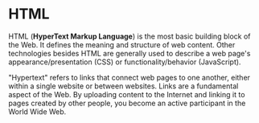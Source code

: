 # HTML

HTML (**HyperText Markup Language**) is the most basic building block of the Web. It defines the meaning and structure of
web content. Other technologies besides HTML are generally used to describe a web page's appearance/presentation (CSS)
or functionality/behavior (JavaScript).

"Hypertext" refers to links that connect web pages to one another, either within a single website or between websites.
Links are a fundamental aspect of the Web. By uploading content to the Internet and linking it to pages created by other
people, you become an active participant in the World Wide Web.
